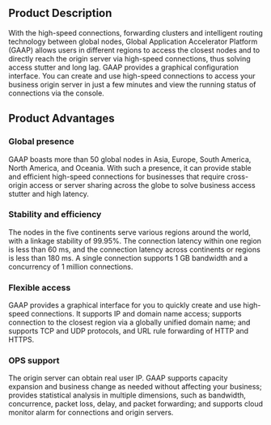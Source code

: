 ## Product Description
With the high-speed connections, forwarding clusters and intelligent routing technology between global nodes, Global Application  Accelerator Platform (GAAP) allows users in different regions to access the closest nodes and to directly reach the origin server via high-speed connections, thus solving access stutter and long lag.
GAAP provides a graphical configuration interface. You can create and use high-speed connections to access your business origin server in just a few minutes and view the running status of connections via the console.

## Product Advantages
### Global presence
GAAP boasts more than 50 global nodes in Asia, Europe, South America, North America, and Oceania. With such a presence, it can provide stable and efficient high-speed connections for businesses that require cross-origin access or server sharing across the globe to solve business access stutter and high latency.

### Stability and efficiency
The nodes in the five continents serve various regions around the world, with a linkage stability of 99.95%. The connection latency within one region is less than 60 ms, and the connection latency across continents or regions is less than 180 ms. A single connection supports 1 GB bandwidth and a concurrency of 1 million connections.

### Flexible access
GAAP provides a graphical interface for you to quickly create and use high-speed connections. It supports IP and domain name access; supports connection to the closest region via a globally unified domain name; and supports TCP and UDP protocols, and URL rule forwarding of HTTP and HTTPS.

### OPS support
The origin server can obtain real user IP. GAAP supports capacity expansion and business change as needed without affecting your business; provides statistical analysis in multiple dimensions, such as bandwidth, concurrence, packet loss, delay, and packet forwarding; and supports cloud monitor alarm for connections and origin servers.


